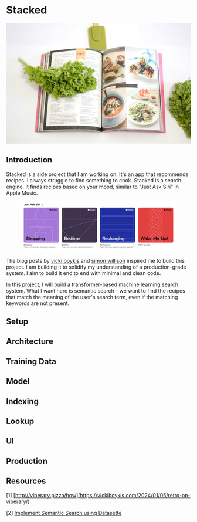 # Stacked

![](assets/food-banner.jpg)

## Introduction

Stacked is a side project that I am working on. It's an app that recommends recipes. I always struggle to find something to cook. Stacked is a search engine. It finds recipes based on your mood, similar to "Just Ask Siri" in Apple Music.

<figure align="center">
  <img src="assets/apple-music.png" />
</figure>

The blog posts by [vicki boykis](https://vickiboykis.com/2024/01/05/retro-on-viberary/) and [simon willison](https://simonwillison.net/2023/Jan/13/semantic-search-answers/) inspired me to build this project. I am building it to solidify my understanding of a production-grade system. I aim to build it end to end with minimal and clean code.

In this project, I will build a transformer-based machine learning search system. What I want here is semantic search - we want to find the recipes that match the meaning of the user's search term, even if the matching keywords are not present.


## Setup


## Architecture




## Training Data


## Model


## Indexing


## Lookup


## UI


## Production


## Resources

[1] [http://viberary.pizza/how](https://vickiboykis.com/2024/01/05/retro-on-viberary/)

[2] [Implement Semantic Search using Datasette](https://github.com/josephrmartinez/recipe-dataset/blob/main/tutorial.md)
